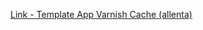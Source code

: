 [Link - Template App Varnish Cache (allenta)](https://github.com/allenta/zabbix-template-for-varnish-cache)
